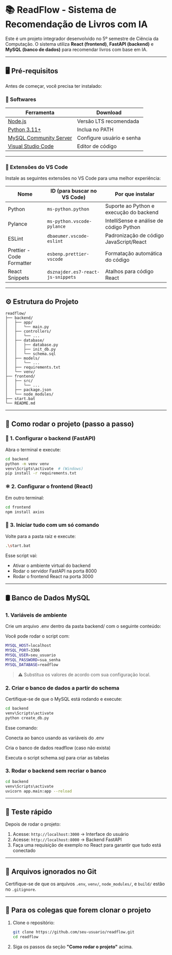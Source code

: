 # 📚 ReadFlow - Sistema de Recomendação de Livros com IA

Este é um projeto integrador desenvolvido no 5º semestre de Ciência da Computação. O sistema utiliza **React (frontend)**, **FastAPI (backend)** e **MySQL (banco de dados)** para recomendar livros com base em IA.

---

## 🖥️ Pré-requisitos

Antes de começar, você precisa ter instalado:

### 🔧 Softwares

| Ferramenta | Download |
|-----------|----------|
| [Node.js](https://nodejs.org/) | Versão LTS recomendada |
| [Python 3.11+](https://www.python.org/downloads/) | Inclua no PATH |
| [MySQL Community Server](https://dev.mysql.com/downloads/mysql/) | Configure usuário e senha |
| [Visual Studio Code](https://code.visualstudio.com/) | Editor de código |

---

### 🧩 Extensões do VS Code

Instale as seguintes extensões no VS Code para uma melhor experiência:

| Nome | ID (para buscar no VS Code) | Por que instalar |
|------|-----------------------------|------------------|
| Python | `ms-python.python` | Suporte ao Python e execução do backend |
| Pylance | `ms-python.vscode-pylance` | IntelliSense e análise de código Python |
| ESLint | `dbaeumer.vscode-eslint` | Padronização de código JavaScript/React |
| Prettier - Code Formatter | `esbenp.prettier-vscode` | Formatação automática do código |
| React Snippets | `dsznajder.es7-react-js-snippets` | Atalhos para código React |

---

## ⚙️ Estrutura do Projeto

```
readflow/
├── backend/
│   ├── app/
│   │   └── main.py
│   ├── controllers/
│   │   └── ...
│   ├── database/
│   │   ├── database.py
│   │   ├── init_db.py
│   │   └── schema.sql
│   ├── models/
│   │   └── ...
│   ├── requirements.txt
│   └── venv/
├── frontend/
│   ├── src/
│   │   └── ...
│   ├── package.json
│   └── node_modules/
├── start.bat
└── README.md
```

---

## 🚀 Como rodar o projeto (passo a passo)

### 🐍 1. Configurar o backend (FastAPI)

Abra o terminal e execute:

```bash
cd backend
python -m venv venv
venv\Scripts\activate  # (Windows)
pip install -r requirements.txt
```

### ⚛️ 2. Configurar o frontend (React)

Em outro terminal:

```bash
cd frontend
npm install axios
```

### 🔁 3. Iniciar tudo com um só comando

Volte para a pasta raiz e execute:

```bash
.\start.bat
```

Esse script vai:

- Ativar o ambiente virtual do backend
- Rodar o servidor FastAPI na porta 8000
- Rodar o frontend React na porta 3000

---

## 🛢️ Banco de Dados MySQL

### 1. Variáveis de ambiente

Crie um arquivo .env dentro da pasta backend/ com o seguinte conteúdo:

Você pode rodar o script com:

```bash
MYSQL_HOST=localhost
MYSQL_PORT=3306
MYSQL_USER=seu_usuario
MYSQL_PASSWORD=sua_senha
MYSQL_DATABASE=readflow
```

> ⚠️ Substitua os valores de acordo com sua configuração local.

### 2. Criar o banco de dados a partir do schema

Certifique-se de que o MySQL está rodando e execute:

```bash
cd backend
venv\Scripts\activate
python create_db.py
```
Esse comando:

Conecta ao banco usando as variáveis do .env

Cria o banco de dados readflow (caso não exista)

Executa o script schema.sql para criar as tabelas

### 3. Rodar o backend sem recriar o banco

```bash
cd backend
venv\Scripts\activate
uvicorn app.main:app --reload
```

---

## 🧪 Teste rápido

Depois de rodar o projeto:

1. Acesse: `http://localhost:3000` → Interface do usuário
2. Acesse: `http://localhost:8000` → Backend FastAPI
3. Faça uma requisição de exemplo no React para garantir que tudo está conectado

---

## 📂 Arquivos ignorados no Git

Certifique-se de que os arquivos `.env`, `venv/`, `node_modules/`, e `build/` estão no `.gitignore`.

---

## 👥 Para os colegas que forem clonar o projeto

1. Clone o repositório:
   ```bash
   git clone https://github.com/seu-usuario/readflow.git
   cd readflow
   ```

2. Siga os passos da seção **"Como rodar o projeto"** acima.
